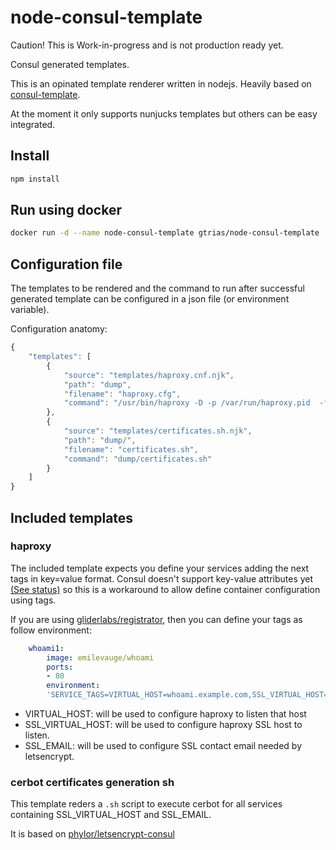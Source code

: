 # node-consul-template

Caution! This is Work-in-progress and is not production ready yet.

Consul generated templates.

This is an opinated template renderer written in nodejs. Heavily based on [consul-template](https://github.com/hashicorp/consul-template).

At the moment it only supports nunjucks templates but others can be easy integrated.

## Install

```bash
npm install
```

## Run using docker

```bash
docker run -d --name node-consul-template gtrias/node-consul-template
```

## Configuration file

The templates to be rendered and the command to run after successful generated template can be configured in a json file (or environment variable).

Configuration anatomy:

```javascript
{
    "templates": [
        {
            "source": "templates/haproxy.cnf.njk",                                                 // Nunjunks template
            "path": "dump",                                                                        // Path where the generated template will be rendered
            "filename": "haproxy.cfg",                                                             // Filename for generated template
            "command": "/usr/bin/haproxy -D -p /var/run/haproxy.pid  -f /etc/haproxy/haproxy.cfg " // Command to run after configuration generation
        },
        {
            "source": "templates/certificates.sh.njk",
            "path": "dump/",
            "filename": "certificates.sh",
            "command": "dump/certificates.sh"
        }
    ]
}
```

## Included templates

### haproxy

The included template expects you define your services adding the next tags in key=value format.
Consul doesn't support key-value attributes yet [(See status)](https://github.com/hashicorp/consul/issues/1107) so this is a workaround to allow define container configuration
using tags.

If you are using [gliderlabs/registrator](https://github.com/gliderlabs/registrator), then you can define your
tags as follow environment:

```yml
    whoami1:
        image: emilevauge/whoami
        ports:
        - 80
        environment:
        'SERVICE_TAGS=VIRTUAL_HOST=whoami.example.com,SSL_VIRTUAL_HOST=example.com,SSL_EMAIL=info@example.com'
```

- VIRTUAL_HOST: will be used to configure haproxy to listen that host
- SSL_VIRTUAL_HOST: will be used to configure haproxy SSL host to listen.
- SSL_EMAIL: will be used to configure SSL contact email needed by letsencrypt.

### cerbot certificates generation sh

This template reders a `.sh` script to execute cerbot for all services containing SSL_VIRTUAL_HOST and SSL_EMAIL.

It is based on [phylor/letsencrypt-consul](https://github.com/phylor/letsencrypt-consul)
